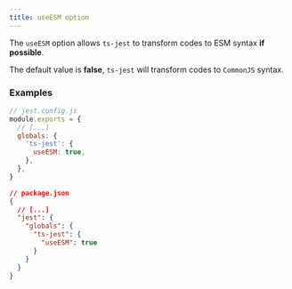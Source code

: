 ```yaml
---
title: useESM option
---
```


The `useESM` option allows `ts-jest` to transform codes to ESM syntax **if possible**.

The default value is **false**, `ts-jest` will transform codes to `CommonJS` syntax.

### Examples

```js
// jest.config.js
module.exports = {
  // [...]
  globals: {
    'ts-jest': {
      useESM: true,
    },
  },
}
```

```json
// package.json
{
  // [...]
  "jest": {
    "globals": {
      "ts-jest": {
        "useESM": true
      }
    }
  }
}
```

